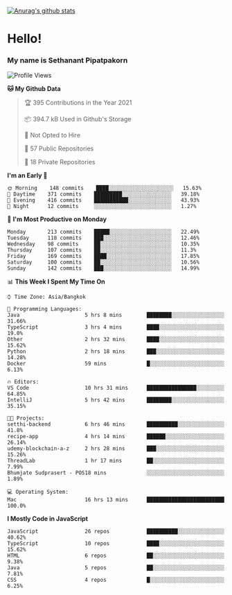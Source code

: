 [![Anurag's github stats](https://github-readme-stats.vercel.app/api?username=thetkpark&count_private=true&show_icons=true&theme=dracula)](https://github.com/anuraghazra/github-readme-stats)

# Hello!
### My name is Sethanant Pipatpakorn

<!--START_SECTION:waka-->
![Profile Views](http://img.shields.io/badge/Profile%20Views-8-blue)

**🐱 My Github Data** 

> 🏆 395 Contributions in the Year 2021
 > 
> 📦 394.7 kB Used in Github's Storage 
 > 
> 🚫 Not Opted to Hire
 > 
> 📜 57 Public Repositories 
 > 
> 🔑 18 Private Repositories  
 > 
**I'm an Early 🐤** 

```text
🌞 Morning    148 commits    ████░░░░░░░░░░░░░░░░░░░░░   15.63% 
🌆 Daytime    371 commits    █████████░░░░░░░░░░░░░░░░   39.18% 
🌃 Evening    416 commits    ███████████░░░░░░░░░░░░░░   43.93% 
🌙 Night      12 commits     ░░░░░░░░░░░░░░░░░░░░░░░░░   1.27%

```
📅 **I'm Most Productive on Monday** 

```text
Monday       213 commits    █████░░░░░░░░░░░░░░░░░░░░   22.49% 
Tuesday      118 commits    ███░░░░░░░░░░░░░░░░░░░░░░   12.46% 
Wednesday    98 commits     ██░░░░░░░░░░░░░░░░░░░░░░░   10.35% 
Thursday     107 commits    ██░░░░░░░░░░░░░░░░░░░░░░░   11.3% 
Friday       169 commits    ████░░░░░░░░░░░░░░░░░░░░░   17.85% 
Saturday     100 commits    ██░░░░░░░░░░░░░░░░░░░░░░░   10.56% 
Sunday       142 commits    ███░░░░░░░░░░░░░░░░░░░░░░   14.99%

```


📊 **This Week I Spent My Time On** 

```text
⌚︎ Time Zone: Asia/Bangkok

💬 Programming Languages: 
Java                     5 hrs 8 mins        ████████░░░░░░░░░░░░░░░░░   31.66% 
TypeScript               3 hrs 4 mins        ████░░░░░░░░░░░░░░░░░░░░░   19.0% 
Other                    2 hrs 32 mins       ████░░░░░░░░░░░░░░░░░░░░░   15.62% 
Python                   2 hrs 18 mins       ███░░░░░░░░░░░░░░░░░░░░░░   14.28% 
Docker                   59 mins             █░░░░░░░░░░░░░░░░░░░░░░░░   6.13%

🔥 Editors: 
VS Code                  10 hrs 31 mins      ████████████████░░░░░░░░░   64.85% 
IntelliJ                 5 hrs 42 mins       ████████░░░░░░░░░░░░░░░░░   35.15%

🐱‍💻 Projects: 
setthi-backend           6 hrs 46 mins       ██████████░░░░░░░░░░░░░░░   41.8% 
recipe-app               4 hrs 14 mins       ██████░░░░░░░░░░░░░░░░░░░   26.14% 
udemy-blockchain-a-z     2 hrs 28 mins       ███░░░░░░░░░░░░░░░░░░░░░░   15.26% 
ThreadLab                1 hr 17 mins        ██░░░░░░░░░░░░░░░░░░░░░░░   7.99% 
Bhumjate Sudprasert - POS18 mins             ░░░░░░░░░░░░░░░░░░░░░░░░░   1.89%

💻 Operating System: 
Mac                      16 hrs 13 mins      █████████████████████████   100.0%

```

**I Mostly Code in JavaScript** 

```text
JavaScript               26 repos            ██████████░░░░░░░░░░░░░░░   40.62% 
TypeScript               10 repos            ████░░░░░░░░░░░░░░░░░░░░░   15.62% 
HTML                     6 repos             ██░░░░░░░░░░░░░░░░░░░░░░░   9.38% 
Java                     5 repos             ██░░░░░░░░░░░░░░░░░░░░░░░   7.81% 
CSS                      4 repos             █░░░░░░░░░░░░░░░░░░░░░░░░   6.25%

```



<!--END_SECTION:waka-->
